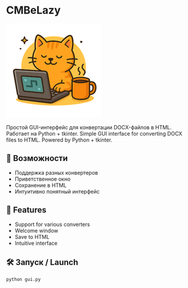 # CMBeLazy
![Welcome](https://raw.githubusercontent.com/DedovMaksim/CMBeLazy/master/resources/welcome.png)

Простой GUI-интерфейс для конвертации DOCX-файлов в HTML. Работает на Python + tkinter.
Simple GUI interface for converting DOCX files to HTML. Powered by Python + tkinter.

## 🚀 Возможности

- Поддержка разных конвертеров
- Приветственное окно
- Сохранение в HTML
- Интуитивно понятный интерфейс

## 🚀 Features

- Support for various converters
- Welcome window
- Save to HTML
- Intuitive interface

## 🛠️ Запуск / Launch

```bash
python gui.py
